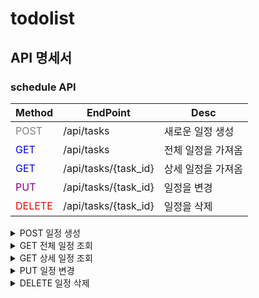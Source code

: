 # todolist

## API 명세서
### schedule API

|Method|EndPoint|Desc|
|------|---|---|
|<span style="color:gray">POST</span>|/api/tasks|새로운 일정 생성|
|<span style="color:blue">GET</span>|/api/tasks|전체 일정을 가져옴|
|<span style="color:blue">GET</span>|/api/tasks/{task_id}|상세 일정을 가져옴|
|<span style="color:purple">PUT</span>|/api/tasks/{task_id}|일정을 변경|
|<span style="color:red">DELETE</span>|/api/tasks/{task_id}|일정을 삭제|


<details>
<summary>POST 일정 생성</summary>
<div markdown="1">       

/api/tasks
  - Request body
  ```json
  {
    "id": 3,
    "title": "10월 31일 뭐하지",
    "regdate": "2024-10-30",
    "writer": "스파르타",
    "desc": "가나다라"}
  
  ```
- Example response
  ```json
  HTTP/1.1 200
  
  {
    "msg": "추가완료되었습니다."}
  
  ```
</div>
</details>

<details>
<summary>GET 전체 일정 조회</summary>
<div markdown="1">       

/api/tasks
  - Requset
    
  ```http
  curl --location 'https://0dc94331-bdcc-466a-a411-cb33d5c05585.mock.pstmn.io/api/tasks
  ```

- Example response
  
  ```json
  HTTP/1.1 200
  
  [
    {
        "id": 1,
        "title": "10월 29일 뭐하지",
        "regdate": "2024-10-29",
        "writer": "천준민",
        "desc": "가나다라"
    },
    {
        "id": 2,
        "title": "10월 30일 뭐하지",
        "regdate": "2024-10-30",
        "writer": "스파르타",
        "desc": "가나다라"
    }]
  ```

</div>
</details>

<details>
  
<summary>GET 상세 일정 조회</summary>

<div markdown="1">       

/api/tasks/{task_id}

  - Requset

  ```http
  curl --location 'https://0dc94331-bdcc-466a-a411-cb33d5c05585.mock.pstmn.io/api/tasks/1
  ```

- Example response

   ```json
  HTTP/1.1 200
  {
    "id": 1,
    "title": "10월 30일 뭐하지",
    "regdate": "2024-10-30",
    "writer": "천준민",
    "desc": "가나다라"}
  ```
</div>
</details>


<details>
<summary>PUT 일정 변경</summary>
<div markdown="1">       

/api/tasks/{task_id}

  - Request body

  ```json
  {
    "id": 3,
    "title": "10월 31일 뭐하지",
    "regdate": "2024-10-30",
    "moddate": "2024-10-31"
    "writer": "스파르타",
    "desc": "가나다라"}
  ```

- Example response (성공)
  
  ```json
  HTTP/1.1 200
  
  {
    "msg": "수정 완료되었습니다."}
  ```
  
- Example response (실패)

  ```json
  HTTP/1.1 400
  
  {
    "msg": "수정 실패."}
  ```
</div>
</details>

<details>
<summary>DELETE 일정 삭제</summary>
<div markdown="1">       

/api/tasks/{task_id}
  - Requset
  ```http
  curl --location 'https://0dc94331-bdcc-466a-a411-cb33d5c05585.mock.pstmn.io/api/tasks/1
  ```
- Example response (성공)
- 
  ```json
  HTTP/1.1 200
  
  {
    "msg": "삭제 완료되었습니다."}
  ```
  
- Example response (실패)

  ```json
  
  HTTP/1.1 400
  
  {
    "msg": "삭제 실패."}
  ```
  
</div>
</details>
